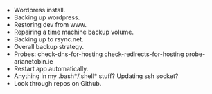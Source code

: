 *   Wordpress install.
*   Backing up wordpress.
*   Restoring dev from www.
*   Repairing a time machine backup volume.
*   Backing up to rsync.net.
*   Overall backup strategy.
*   Probes: check-dns-for-hosting check-redirects-for-hosting
    probe-arianetobin.ie 
*   Restart app automatically.
*   Anything in my .bash*/.shell* stuff?  Updating ssh socket?
*   Look through repos on Github.
